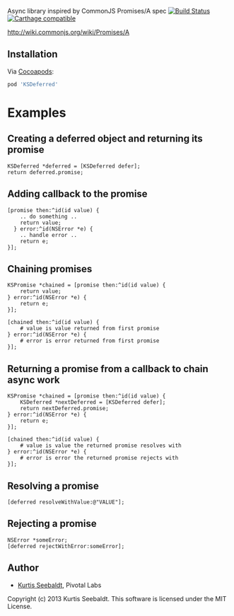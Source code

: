 Async library inspired by CommonJS Promises/A spec
[![Build Status](https://travis-ci.org/kseebaldt/deferred.svg?branch=master)](https://travis-ci.org/kseebaldt/deferred)
[![Carthage compatible](https://img.shields.io/badge/Carthage-compatible-4BC51D.svg?style=flat)](https://github.com/Carthage/Carthage)

http://wiki.commonjs.org/wiki/Promises/A

## Installation
Via [Cocoapods](http://cocoapods.org):
```ruby
pod 'KSDeferred'
```

# Examples

## Creating a deferred object and returning its promise 

    KSDeferred *deferred = [KSDeferred defer];
    return deferred.promise;

## Adding callback to the promise

    [promise then:^id(id value) {
        .. do something ..
        return value;
      } error:^id(NSError *e) {
        .. handle error ..
        return e;
    }];

## Chaining promises

    KSPromise *chained = [promise then:^id(id value) {
        return value;
    } error:^id(NSError *e) {
        return e;
    }];

    [chained then:^id(id value) {
        # value is value returned from first promise
    } error:^id(NSError *e) {
        # error is error returned from first promise
    }];

## Returning a promise from a callback to chain async work

    KSPromise *chained = [promise then:^id(id value) {
        KSDeferred *nextDeferred = [KSDeferred defer];
        return nextDeferred.promise;
    } error:^id(NSError *e) {
        return e;
    }];

    [chained then:^id(id value) {
        # value is value the returned promise resolves with
    } error:^id(NSError *e) {
        # error is error the returned promise rejects with
    }];

## Resolving a promise
    [deferred resolveWithValue:@"VALUE"];

## Rejecting a promise
    NSError *someError;
    [deferred rejectWithError:someError];

## Author

* [Kurtis Seebaldt](mailto:kurtis@pivotallabs.com), Pivotal Labs

Copyright (c) 2013 Kurtis Seebaldt. This software is licensed under the MIT License.
